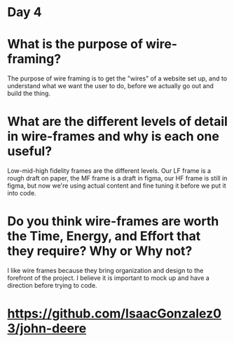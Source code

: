 # Day 4 
# What is the purpose of wire-framing?
The purpose of wire framing is to get the "wires" of a website set up, and to understand what we want the user to do, before we actually go out and build the thing.
# What are the different levels of detail in wire-frames and why is each one useful?
Low-mid-high fidelity frames are the different levels. Our LF frame is a rough draft on paper, the MF frame is a draft in figma, our HF frame is still in figma, but now we're using actual content and fine tuning it before we put it into code.
# Do you think wire-frames are worth the Time, Energy, and Effort that they require? Why or Why not?
I like wire frames because they bring organization and design to the forefront of the project. I believe it is important to mock up and have a direction before trying to code.

# https://github.com/IsaacGonzalez03/john-deere